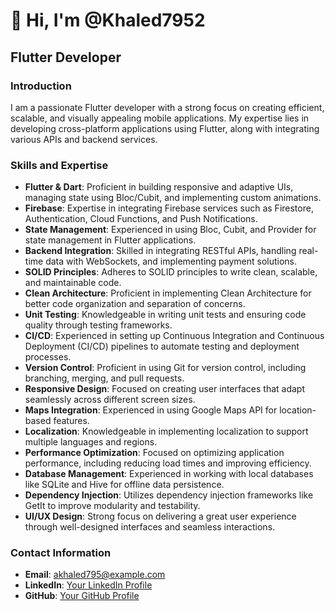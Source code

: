 # 👋 Hi, I'm @Khaled7952

## Flutter Developer

### Introduction
I am a passionate Flutter developer with a strong focus on creating efficient, scalable, and visually appealing mobile applications. My expertise lies in developing cross-platform applications using Flutter, along with integrating various APIs and backend services.

### Skills and Expertise
- **Flutter & Dart**: Proficient in building responsive and adaptive UIs, managing state using Bloc/Cubit, and implementing custom animations.
- **Firebase**: Expertise in integrating Firebase services such as Firestore, Authentication, Cloud Functions, and Push Notifications.
- **State Management**: Experienced in using Bloc, Cubit, and Provider for state management in Flutter applications.
- **Backend Integration**: Skilled in integrating RESTful APIs, handling real-time data with WebSockets, and implementing payment solutions.
- **SOLID Principles**: Adheres to SOLID principles to write clean, scalable, and maintainable code.
- **Clean Architecture**: Proficient in implementing Clean Architecture for better code organization and separation of concerns.
- **Unit Testing**: Knowledgeable in writing unit tests and ensuring code quality through testing frameworks.
- **CI/CD**: Experienced in setting up Continuous Integration and Continuous Deployment (CI/CD) pipelines to automate testing and deployment processes.
- **Version Control**: Proficient in using Git for version control, including branching, merging, and pull requests.
- **Responsive Design**: Focused on creating user interfaces that adapt seamlessly across different screen sizes.
- **Maps Integration**: Experienced in using Google Maps API for location-based features.
- **Localization**: Knowledgeable in implementing localization to support multiple languages and regions.
- **Performance Optimization**: Focused on optimizing application performance, including reducing load times and improving efficiency.
- **Database Management**: Experienced in working with local databases like SQLite and Hive for offline data persistence.
- **Dependency Injection**: Utilizes dependency injection frameworks like GetIt to improve modularity and testability.
- **UI/UX Design**: Strong focus on delivering a great user experience through well-designed interfaces and seamless interactions.


### Contact Information
- **Email**: akhaled795@example.com
- **LinkedIn**: [Your LinkedIn Profile](https://www.linkedin.com/in/khaled-ahmed-174798250/)
- **GitHub**: [Your GitHub Profile](https://github.com/Khaled7952)

